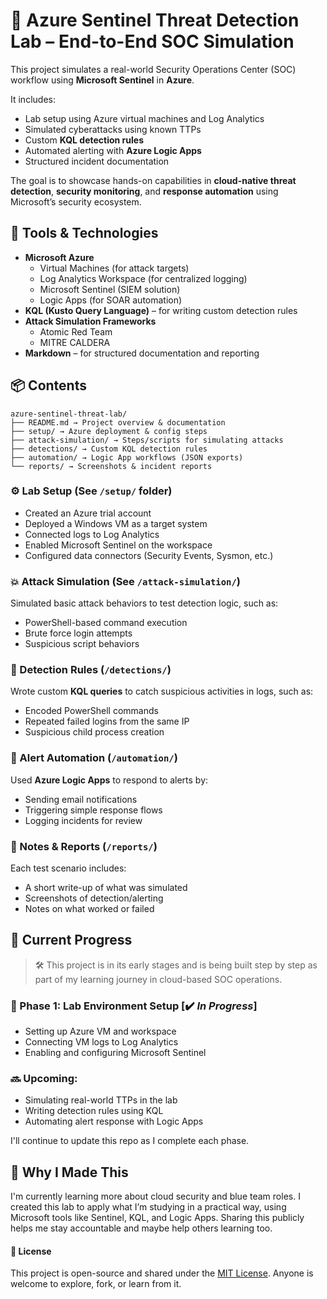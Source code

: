# 🔐 Azure Sentinel Threat Detection Lab – End-to-End SOC Simulation

This project simulates a real-world Security Operations Center (SOC) workflow using **Microsoft Sentinel** in **Azure**. 

It includes:
- Lab setup using Azure virtual machines and Log Analytics
- Simulated cyberattacks using known TTPs
- Custom **KQL detection rules**
- Automated alerting with **Azure Logic Apps**
- Structured incident documentation

The goal is to showcase hands-on capabilities in **cloud-native threat detection**, **security monitoring**, and **response automation** using Microsoft’s security ecosystem.

## 🧰 Tools & Technologies

- **Microsoft Azure**
  - Virtual Machines (for attack targets)
  - Log Analytics Workspace (for centralized logging)
  - Microsoft Sentinel (SIEM solution)
  - Logic Apps (for SOAR automation)
- **KQL (Kusto Query Language)** – for writing custom detection rules
- **Attack Simulation Frameworks**
  - Atomic Red Team
  - MITRE CALDERA
- **Markdown** – for structured documentation and reporting

## 📦 Contents
```
azure-sentinel-threat-lab/
├── README.md → Project overview & documentation
├── setup/ → Azure deployment & config steps
├── attack-simulation/ → Steps/scripts for simulating attacks
├── detections/ → Custom KQL detection rules
├── automation/ → Logic App workflows (JSON exports)
└── reports/ → Screenshots & incident reports
```

### ⚙️ Lab Setup (See `/setup/` folder)

- Created an Azure trial account
- Deployed a Windows VM as a target system
- Connected logs to Log Analytics
- Enabled Microsoft Sentinel on the workspace
- Configured data connectors (Security Events, Sysmon, etc.)

### 💥 Attack Simulation (See `/attack-simulation/`)

Simulated basic attack behaviors to test detection logic, such as:
- PowerShell-based command execution
- Brute force login attempts
- Suspicious script behaviors

### 🔎 Detection Rules (`/detections/`)

Wrote custom **KQL queries** to catch suspicious activities in logs, such as:
- Encoded PowerShell commands
- Repeated failed logins from the same IP
- Suspicious child process creation

### 🤖 Alert Automation (`/automation/`)

Used **Azure Logic Apps** to respond to alerts by:
- Sending email notifications
- Triggering simple response flows
- Logging incidents for review

### 📄 Notes & Reports (`/reports/`)

Each test scenario includes:
- A short write-up of what was simulated
- Screenshots of detection/alerting
- Notes on what worked or failed

## 🚧 Current Progress

> 🛠️ This project is in its early stages and is being built step by step as part of my learning journey in cloud-based SOC operations.

### 🔄 Phase 1: Lab Environment Setup [✔️ *In Progress*]
- Setting up Azure VM and workspace
- Connecting VM logs to Log Analytics
- Enabling and configuring Microsoft Sentinel

### 🔜 Upcoming:
- Simulating real-world TTPs in the lab
- Writing detection rules using KQL
- Automating alert response with Logic Apps

I'll continue to update this repo as I complete each phase.

## 📘 Why I Made This

I'm currently learning more about cloud security and blue team roles. I created this lab to apply what I’m studying in a practical way, using Microsoft tools like Sentinel, KQL, and Logic Apps. Sharing this publicly helps me stay accountable and maybe help others learning too.

#### 🪪 License

This project is open-source and shared under the [MIT License](LICENSE). Anyone is welcome to explore, fork, or learn from it.
